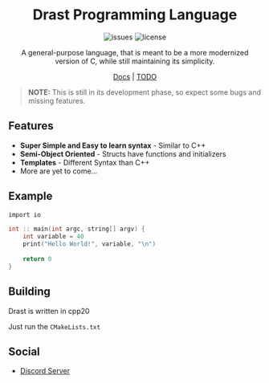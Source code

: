 <div align="center">

# Drast Programming Language

![issues](https://img.shields.io/github/issues/Malvion/drast?style=flat-square)
![license](https://img.shields.io/github/license/Malvion/drast?style=flat-square)

A general-purpose language, that is meant to be a more modernized version of C, while still maintaining its simplicity.

[Docs](docs/docs.md) | [TODO](TODO.md)

</div>

> **NOTE:** This is still in its development phase, so expect some bugs and missing features.

## Features

- **Super Simple and Easy to learn syntax** - Similar to C++
- **Semi-Object Oriented** - Structs have functions and initializers
- **Templates** - Different Syntax than C++
- More are yet to come...

## Example

```c
import io

int :: main(int argc, string[] argv) {
    int variable = 40
    print("Hello World!", variable, "\n")
    
    return 0
}
```

## Building

Drast is written in cpp20

Just run the `CMakeLists.txt`

## Social

- [Discord Server](https://discord.gg/ZbmHzNmzPH)
